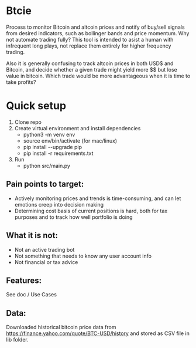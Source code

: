 # Btcie
Process to monitor Bitcoin and altcoin prices and notify of buy/sell signals from desired indicators, such as bollinger bands and price momentum.  Why not automate trading fully? This tool is intended to asist a human with infrequent long plays, not replace them entirely for higher frequency trading.

Also it is generally confusing to track altcoin prices in both USD$ and Bitcoin, and decide whether a given trade might yield more $$ but lose value in bitcoin. Which trade would be more advantageous when it is time to take profits?

# Quick setup
1. Clone repo
2. Create virtual environment and install dependencies
    * python3 -m venv env
    * source env/bin/activate     (for mac/linux)
    * pip install --upgrade pip
    * pip install -r requirements.txt
3. Run
    * python src/main.py

## Pain points to target:
* Actively monitoring prices and trends is time-consuming, and can let emotions creep into decision making
* Determining cost basis of current positions is hard, both for tax purposes and to track how well portfolio is doing

## What it is not:
* Not an active trading bot
* Not something that needs to know any user account info
* Not financial or tax advice

## Features:
See doc / Use Cases

## Data:
Downloaded historical bitcoin price data from https://finance.yahoo.com/quote/BTC-USD/history and stored as CSV file in lib folder.
